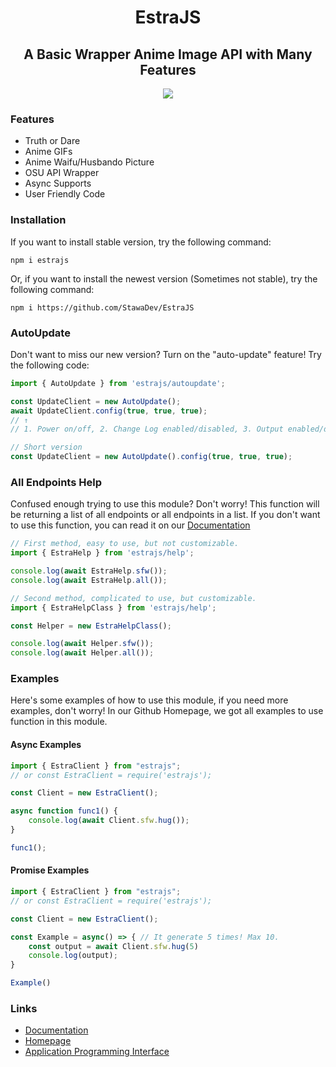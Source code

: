 <h1 align="center">
    EstraJS
</h1>

<h2 align="center">
    A Basic Wrapper Anime Image API with Many Features
</h2>
<p align="center">
<a href="https://stawa.gitbook.io/estraapi-documentation/"><img src ="https://img.shields.io/badge/Estra--API-Documentation-brightgreen?style=for-the-badge"></a>
</p>

### Features

- Truth or Dare
- Anime GIFs
- Anime Waifu/Husbando Picture
- OSU API Wrapper
- Async Supports
- User Friendly Code

### Installation
If you want to install stable version, try the following command:

```
npm i estrajs
```

Or, if you want to install the newest version (Sometimes not stable), try the following command:

```
npm i https://github.com/StawaDev/EstraJS
```

### AutoUpdate
Don't want to miss our new version? Turn on the "auto-update" feature! Try the following code:

```js
import { AutoUpdate } from 'estrajs/autoupdate';

const UpdateClient = new AutoUpdate();
await UpdateClient.config(true, true, true);
// ↑
// 1. Power on/off, 2. Change Log enabled/disabled, 3. Output enabled/disabled

// Short version
const UpdateClient = new AutoUpdate().config(true, true, true);
```

### All Endpoints Help
Confused enough trying to use this module? Don't worry! This function will be returning a list of all endpoints or all endpoints in a list. If you don't want to use this function, you can read it on our [Documentation](https://stawa.gitbook.io/estraapi-documentation/api-examples/estralist)

```js
// First method, easy to use, but not customizable.
import { EstraHelp } from 'estrajs/help';

console.log(await EstraHelp.sfw());
console.log(await EstraHelp.all());

// Second method, complicated to use, but customizable.
import { EstraHelpClass } from 'estrajs/help';

const Helper = new EstraHelpClass();

console.log(await Helper.sfw());
console.log(await Helper.all());
```

### Examples
Here's some examples of how to use this module, if you need more examples, don't worry! In our Github Homepage, we got all examples to use function in this module.

#### Async Examples

```js
import { EstraClient } from "estrajs";
// or const EstraClient = require('estrajs');

const Client = new EstraClient();

async function func1() {
    console.log(await Client.sfw.hug());
}

func1();
```

#### Promise Examples

```js
import { EstraClient } from "estrajs";
// or const EstraClient = require('estrajs');

const Client = new EstraClient();

const Example = async() => { // It generate 5 times! Max 10.
    const output = await Client.sfw.hug(5)
    console.log(output);
}

Example()
```

### Links

- [Documentation](https://stawa.gitbook.io/estraapi-documentation)
- [Homepage](https://github.com/StawaDev/EstraJS)
- [Application Programming Interface](https://estra-api.herokuapp.com)

